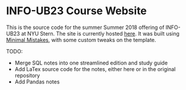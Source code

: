 # INFO-UB23 Course Website

This is the source code for the summer Summer 2018 offering of INFO-UB23 at NYU Stern. The site is currently hosted [here](http://people.stern.nyu.edu/khoffman/intro_programming_datasci/). 
It was built using [Minimal Mistakes](https://mmistakes.github.io/minimal-mistakes/), with some custom tweaks on the template.

TODO:
- Merge SQL notes into one streamlined edition and study guide
- Add LaTex source code for the notes, either here or in the original repository
- Add Pandas notes



